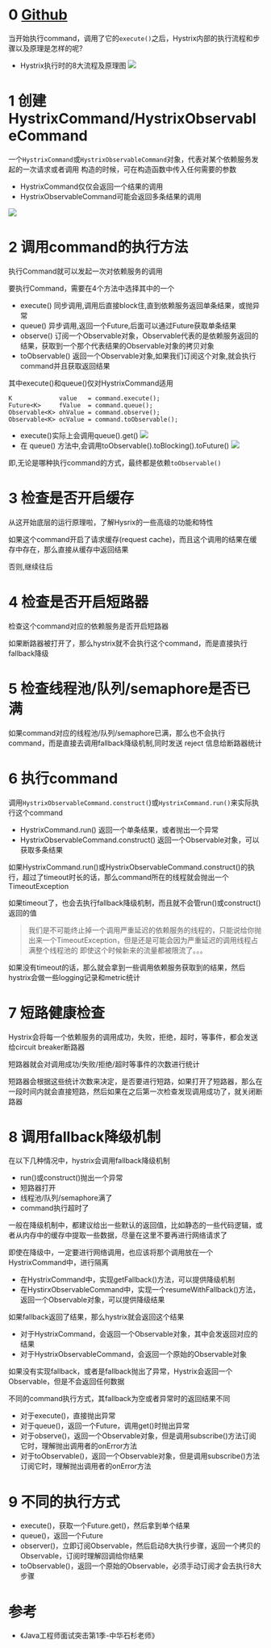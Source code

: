 # 0  [Github](https://github.com/Wasabi1234)

当开始执行command，调用了它的`execute()`之后，Hystrix内部的执行流程和步骤以及原理是怎样的呢?

- Hystrix执行时的8大流程及原理图
![](https://ask.qcloudimg.com/http-save/1752328/xjewau6djw.png)

# 1 创建HystrixCommand/HystrixObservableCommand

一个`HystrixCommand`或`HystrixObservableCommand`对象，代表对某个依赖服务发起的一次请求或者调用
构造的时候，可在构造函数中传入任何需要的参数
- HystrixCommand仅仅会返回一个结果的调用
- HystrixObservableCommand可能会返回多条结果的调用

![](https://ask.qcloudimg.com/http-save/1752328/z2tthcg6g2.png)

# 2 调用command的执行方法

执行Command就可以发起一次对依赖服务的调用

要执行Command，需要在4个方法中选择其中的一个

- execute()
同步调用,调用后直接block住,直到依赖服务返回单条结果，或抛异常
- queue()
异步调用,返回一个Future,后面可以通过Future获取单条结果
- observe()
订阅一个Observable对象，Observable代表的是依赖服务返回的结果，获取到一个那个代表结果的Observable对象的拷贝对象
- toObservable()
返回一个Observable对象,如果我们订阅这个对象,就会执行command并且获取返回结果

其中execute()和queue()仅对HystrixCommand适用

```
K             value   = command.execute();
Future<K>     fValue  = command.queue();
Observable<K> ohValue = command.observe();         
Observable<K> ocValue = command.toObservable();    
```

- execute()实际上会调用queue().get()
![](https://ask.qcloudimg.com/http-save/1752328/tsr619j124.png)
- 在 queue() 方法中,会调用toObservable().toBlocking().toFuture()
![](https://ask.qcloudimg.com/http-save/1752328/8lptkw6hu7.png)

即,无论是哪种执行command的方式，最终都是依赖`toObservable()`

# 3 检查是否开启缓存

从这开始底层的运行原理啦，了解Hysrix的一些高级的功能和特性

如果这个command开启了请求缓存(request cache)，而且这个调用的结果在缓存中存在，那么直接从缓存中返回结果

否则,继续往后

# 4 检查是否开启短路器

检查这个command对应的依赖服务是否开启短路器

如果断路器被打开了，那么hystrix就不会执行这个command，而是直接执行fallback降级

# 5 检查线程池/队列/semaphore是否已满

如果command对应的线程池/队列/semaphore已满，那么也不会执行command，而是直接去调用fallback降级机制,同时发送 reject 信息给断路器统计

# 6 执行command

调用`HystrixObservableCommand.construct(`)或`HystrixCommand.run()`来实际执行这个command

- HystrixCommand.run()
返回一个单条结果，或者抛出一个异常
- HystrixObservableCommand.construct()
返回一个Observable对象，可以获取多条结果

如果HystrixCommand.run()或HystrixObservableCommand.construct()的执行，超过了timeout时长的话，那么command所在的线程就会抛出一个TimeoutException

如果timeout了，也会去执行fallback降级机制，而且就不会管run()或construct()返回的值

> 我们是不可能终止掉一个调用严重延迟的依赖服务的线程的，只能说给你抛出来一个TimeoutException，但是还是可能会因为严重延迟的调用线程占满整个线程池的
> 即使这个时候新来的流量都被限流了。。。

如果没有timeout的话，那么就会拿到一些调用依赖服务获取到的结果，然后hystrix会做一些logging记录和metric统计

# 7 短路健康检查

Hystrix会将每一个依赖服务的调用成功，失败，拒绝，超时，等事件，都会发送给circuit breaker断路器

短路器就会对调用成功/失败/拒绝/超时等事件的次数进行统计

短路器会根据这些统计次数来决定，是否要进行短路，如果打开了短路器，那么在一段时间内就会直接短路，然后如果在之后第一次检查发现调用成功了，就关闭断路器

# 8 调用fallback降级机制

在以下几种情况中，hystrix会调用fallback降级机制

- run()或construct()抛出一个异常
- 短路器打开
- 线程池/队列/semaphore满了
- command执行超时了

一般在降级机制中，都建议给出一些默认的返回值，比如静态的一些代码逻辑，或者从内存中的缓存中提取一些数据，尽量在这里不要再进行网络请求了

即使在降级中，一定要进行网络调用，也应该将那个调用放在一个HystrixCommand中，进行隔离

- 在HystrixCommand中，实现getFallback()方法，可以提供降级机制
- 在HystirxObservableCommand中，实现一个resumeWithFallback()方法，返回一个Observable对象，可以提供降级结果

如果fallback返回了结果，那么hystrix就会返回这个结果

- 对于HystrixCommand，会返回一个Observable对象，其中会发返回对应的结果
- 对于HystrixObservableCommand，会返回一个原始的Observable对象

如果没有实现fallback，或者是fallback抛出了异常，Hystrix会返回一个Observable，但是不会返回任何数据

不同的command执行方式，其fallback为空或者异常时的返回结果不同

- 对于execute()，直接抛出异常
- 对于queue()，返回一个Future，调用get()时抛出异常
- 对于observe()，返回一个Observable对象，但是调用subscribe()方法订阅它时，理解抛出调用者的onError方法
- 对于toObservable()，返回一个Observable对象，但是调用subscribe()方法订阅它时，理解抛出调用者的onError方法

# 9 不同的执行方式

- execute()，获取一个Future.get()，然后拿到单个结果
- queue()，返回一个Future
- observer()，立即订阅Observable，然后启动8大执行步骤，返回一个拷贝的Observable，订阅时理解回调给你结果
- toObservable()，返回一个原始的Observable，必须手动订阅才会去执行8大步骤

# 参考

- 《Java工程师面试突击第1季-中华石杉老师》